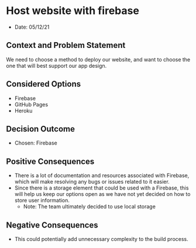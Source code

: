 # Host website with firebase

* Date: 05/12/21

## Context and Problem Statement
We need to choose a method to deploy our website, and want to choose the one that will best support our app design.

## Considered Options
* Firebase
* GitHub Pages
* Heroku

## Decision Outcome
* Chosen: Firebase

## Positive Consequences
* There is a lot of documentation and resources associated with Firebase, which will make resolving any bugs or issues related to it easier.
* Since there is a storage element that could be used with a Firebase, this will help us keep our options open as we have not yet decided on how to store user information.
  * Note: The team ultimately decided to use local storage

## Negative Consequences
* This could potentially add unnecessary complexity to the build process.